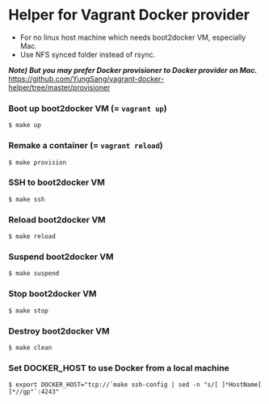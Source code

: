 # Helper for Vagrant Docker provider

- For no linux host machine which needs boot2docker VM, especially Mac.
- Use NFS synced folder instead of rsync.

***Note) But you may prefer Docker provisioner to Docker provider on Mac.***
https://github.com/YungSang/vagrant-docker-helper/tree/master/provisioner

### Boot up boot2docker VM (= `vagrant up`)
```
$ make up
```

### Remake a container (= `vagrant reload`)
```
$ make provision
```

### SSH to boot2docker VM
```
$ make ssh
```

###  Reload boot2docker VM
```
$ make reload
```

### Suspend boot2docker VM
```
$ make suspend
```

### Stop boot2docker VM
```
$ make stop
```

### Destroy boot2docker VM
```
$ make clean
```

### Set DOCKER_HOST to use Docker from a local machine
```
$ export DOCKER_HOST="tcp://`make ssh-config | sed -n "s/[ ]*HostName[ ]*//gp"`:4243"
```
